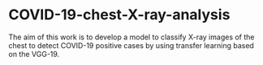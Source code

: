 # COVID-19-chest-X-ray-analysis
The aim of this work is to develop a model to classify X-ray images of the chest to detect COVID-19 positive cases by using transfer learning based on the VGG-19.
